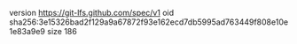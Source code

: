 version https://git-lfs.github.com/spec/v1
oid sha256:3e15326bad2f129a9a67872f93e162ecd7db5995ad763449f808e10e1e83a9e9
size 186
